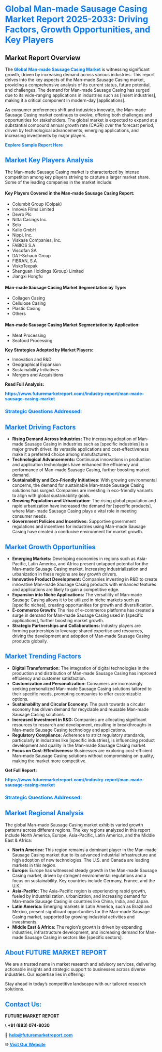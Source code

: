 <h1 style="color: #007BFF;">Global Man-made Sausage Casing Market Report 2025-2033: Driving Factors, Growth Opportunities, and Key Players</h1>

<section id="overview">
<h2>Market Report Overview</h2>
<p>The <a href="https://www.futuremarketreport.com//industry-report/man-made-sausage-casing-market" style="color: #007BFF; text-decoration: none;"><strong>Global Man-made Sausage Casing Market</strong></a> is witnessing significant growth, driven by increasing demand across various industries. This report delves into the key aspects of the Man-made Sausage Casing market, providing a comprehensive analysis of its current status, future potential, and challenges. The demand for Man-made Sausage Casing has surged due to its wide-ranging applications in industries such as [insert industries], making it a critical component in modern-day [applications].</p>
<p>As consumer preferences shift and industries innovate, the Man-made Sausage Casing market continues to evolve, offering both challenges and opportunities for stakeholders. The global market is expected to expand at a substantial compound annual growth rate (CAGR) over the forecast period, driven by technological advancements, emerging applications, and increasing investments by major players.</p>
</section>

<section id="overview">
<p><a href="https://www.futuremarketreport.com//request-sample/reportId=58011" style="color: #007BFF; text-decoration: none;"><strong>Explore Sample Report Here</strong></a></p>
</section>

<section id="key-players">
<h2 style="color: #007BFF;">Market Key Players Analysis</h2>
<p>The Man-made Sausage Casing market is characterized by intense competition among key players striving to capture a larger market share. Some of the leading companies in the market include:</p>
<h4>Key Players Covered in the Man-made Sausage Casing Report:</h4>
<ul><li>Columbit Group (Colpak)</li><li>Innovia Films Limited</li><li>Devro Plc</li><li>Nitta Casings Inc.</li><li>Selo</li><li>Kalle GmbH</li><li>Nippi, Inc.</li><li>Viskase Companies, Inc.</li><li>FABIOS S.A</li><li>Viscofan SA</li><li>DAT-Schaub Group</li><li>FIBRAN, S.A</li><li>ViskoTeepak</li><li>Shenguan Holdings (Group) Limited</li><li>Jiangxi Hongfu</li></ul>
<h4>Man-made Sausage Casing Market Segmentation by Type:</h4>
<ul><li>Collagen Casing</li><li>Cellulose Casing</li><li>Plastic Casing</li><li>Others</li></ul>

<h4>Man-made Sausage Casing Market Segmentation by Application:</h4>
<ul><li>Meat Processing</li><li>Seafood Processing</li></ul>
<p><strong>Key Strategies Adopted by Market Players:</strong></p>
<ul>
<li>Innovation and R&D</li>
<li>Geographical Expansion</li>
<li>Sustainability Initiatives</li>
<li>Mergers and Acquisitions</li>
</ul>
</section>

<section>
<p><strong>Read Full Analysis: </strong></p><a href="https://www.futuremarketreport.com//industry-report/man-made-sausage-casing-market" style="color: #007BFF; text-decoration: none;"><strong>https://www.futuremarketreport.com//industry-report/man-made-sausage-casing-market</strong></a>
<h3 style="color: #007BFF;">Strategic Questions Addressed:</h3>
</section>

<section id="driving-factors">
<h2 style="color: #007BFF;">Market Driving Factors</h2>
<ul>
<li><strong>Rising Demand Across Industries:</strong> The increasing adoption of Man-made Sausage Casing in industries such as [specific industries] is a major growth driver. Its versatile applications and cost-effectiveness make it a preferred choice among manufacturers.</li>
<li><strong>Technological Advancements:</strong> Continuous innovations in production and application technologies have enhanced the efficiency and performance of Man-made Sausage Casing, further boosting market demand.</li>
<li><strong>Sustainability and Eco-Friendly Initiatives:</strong> With growing environmental concerns, the demand for sustainable Man-made Sausage Casing solutions has surged. Companies are investing in eco-friendly variants to align with global sustainability goals.</li>
<li><strong>Growing Population and Urbanization:</strong> The rising global population and rapid urbanization have increased the demand for [specific products], where Man-made Sausage Casing plays a vital role in meeting consumer needs.</li>
<li><strong>Government Policies and Incentives:</strong> Supportive government regulations and incentives for industries using Man-made Sausage Casing have created a conducive environment for market growth.</li>
</ul>
</section>

<section id="growth-opportunities">
<h2 style="color: #007BFF;">Market Growth Opportunities</h2>
<ul>
<li><strong>Emerging Markets:</strong> Developing economies in regions such as Asia-Pacific, Latin America, and Africa present untapped potential for the Man-made Sausage Casing market. Increasing industrialization and urbanization in these regions are key growth drivers.</li>
<li><strong>Innovative Product Development:</strong> Companies investing in R&D to create innovative Man-made Sausage Casing products with enhanced features and applications are likely to gain a competitive edge.</li>
<li><strong>Expansion into Niche Applications:</strong> The versatility of Man-made Sausage Casing allows it to be utilized in niche markets such as [specific niches], creating opportunities for growth and diversification.</li>
<li><strong>E-commerce Growth:</strong> The rise of e-commerce platforms has created a surge in demand for Man-made Sausage Casing used in [specific applications], further boosting market growth.</li>
<li><strong>Strategic Partnerships and Collaborations:</strong> Industry players are forming partnerships to leverage shared expertise and resources, driving the development and adoption of Man-made Sausage Casing products globally.</li>
</ul>
</section>

<section id="trending-factors">
<h2 style="color: #007BFF;">Market Trending Factors</h2>
<ul>
<li><strong>Digital Transformation:</strong> The integration of digital technologies in the production and distribution of Man-made Sausage Casing has improved efficiency and customer satisfaction.</li>
<li><strong>Customization and Personalization:</strong> Consumers are increasingly seeking personalized Man-made Sausage Casing solutions tailored to their specific needs, prompting companies to offer customizable options.</li>
<li><strong>Sustainability and Circular Economy:</strong> The push towards a circular economy has driven demand for recyclable and reusable Man-made Sausage Casing solutions.</li>
<li><strong>Increased Investment in R&D:</strong> Companies are allocating significant resources to research and development, resulting in breakthroughs in Man-made Sausage Casing technology and applications.</li>
<li><strong>Regulatory Compliance:</strong> Adherence to strict regulatory standards, particularly in industries like [specific industries], is influencing product development and quality in the Man-made Sausage Casing market.</li>
<li><strong>Focus on Cost-Effectiveness:</strong> Businesses are exploring cost-efficient Man-made Sausage Casing solutions without compromising on quality, making the market more competitive.</li>
</ul>
</section>

<section>
<p><strong>Get Full Report: </strong></p><a href="https://www.futuremarketreport.com//industry-report/man-made-sausage-casing-market" style="color: #007BFF; text-decoration: none;"><strong>https://www.futuremarketreport.com//industry-report/man-made-sausage-casing-market</strong></a>
<h3 style="color: #007BFF;">Strategic Questions Addressed:</h3>
</section>


<section id="regional-analysis">
<h2 style="color: #007BFF;">Market Regional Analysis</h2>
<p>The global Man-made Sausage Casing market exhibits varied growth patterns across different regions. The key regions analyzed in this report include North America, Europe, Asia-Pacific, Latin America, and the Middle East & Africa:</p>
<ul>
<li><strong>North America:</strong> This region remains a dominant player in the Man-made Sausage Casing market due to its advanced industrial infrastructure and high adoption of new technologies. The U.S. and Canada are leading markets in this region.</li>
<li><strong>Europe:</strong> Europe has witnessed steady growth in the Man-made Sausage Casing market, driven by stringent environmental regulations and a focus on sustainability. Key countries include Germany, France, and the U.K.</li>
<li><strong>Asia-Pacific:</strong> The Asia-Pacific region is experiencing rapid growth, fueled by industrialization, urbanization, and increasing demand for Man-made Sausage Casing in countries like China, India, and Japan.</li>
<li><strong>Latin America:</strong> Emerging markets in Latin America, such as Brazil and Mexico, present significant opportunities for the Man-made Sausage Casing market, supported by growing industrial activities and investments.</li>
<li><strong>Middle East & Africa:</strong> The region’s growth is driven by expanding industries, infrastructure development, and increasing demand for Man-made Sausage Casing in sectors like [specific sectors].</li>
</ul>
</section>

<footer>
<h2 style="color: #007BFF;">About FUTURE MARKET REPORT</h2>
<p>We are a trusted name in market research and advisory services, delivering actionable insights and strategic support to businesses across diverse industries. Our expertise lies in offering:</p>

<p>Stay ahead in today’s competitive landscape with our tailored research solutions.</p>

<h2 style="color: #007BFF;">Contact Us:</h2>
<p><strong>FUTURE MARKET REPORT</strong></p>
<p>📞 <strong>+91 (883) 074-8030</strong></p>
<p>📧 <strong><a href="mailto:help@futuremarketreport.com" style="color: #007BFF;">help@futuremarketreport.com</a></strong></p>
<p>🌐 <strong><a href="https://www.futuremarketreport.com/" style="color: #007BFF;">Visit Our Website</a></strong></p>
</footer>